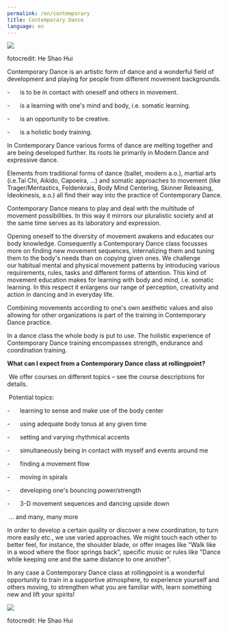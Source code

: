 ```yaml
---
permalink: /en/contemporary
title: Contemporary Dance
language: en
---
```

![](/assets/uploads/20160609.143820-2.jpg)



fotocredit: He Shao Hui

Contemporary Dance is an artistic form of dance and a wonderful field of development and playing for people from different movement backgrounds.

\-      is to be in contact with oneself and others in movement.

\-      is a learning with one's mind and body, i.e. somatic learning.

\-      is an opportunity to be creative.

\-      is a holistic body training.

In Contemporary Dance various forms of dance are melting together and are being developed further. Its roots lie primarily in Modern Dance and expressive dance.

Elements from traditional forms of dance (ballet, modern a.o.), martial arts (i.e.Tai Chi, Aikido, Capoeira, ...) and somatic approaches to movement (like Trager/Mentastics, Feldenkrais, Body Mind Centering, Skinner Releasing, Ideokinesis, a.o.) all find their way into the practice of Contemporary Dance.

Contemporary Dance means to play and deal with the multitude of movement possibilities. In this way it mirrors our pluralistic society and at the same time serves as its laboratory and expression.

Opening oneself to the diversity of movement awakens and educates our body knowledge. Consequently a Contemporary Dance class focusses more on finding new movement sequences, internalizing them and tuning them to the body's needs than on copying given ones. We challenge our habitual mental and physical movement patterns by introducing various requirements, rules, tasks and different forms of attention. This kind of movement education makes for learning with body and mind, i.e. somatic learning. In this respect it enlargens our range of perception, creativity and action in dancing and in everyday life.

Combining movements according to one's own aesthetic values and also allowing for other organizations is part of the training in Contemporary Dance practice.

In a dance class the whole body is put to use. The holistic experience of Contemporary Dance training encompasses strength, endurance and coordination training.

**What can I expect from a Contemporary Dance class at rollingpoint?**

 We offer courses on different topics – see the course descriptions for details.

 Potential topics:

\-      learning to sense and make use of the body center

\-      using adequate body tonus at any given time

\-      setting and varying rhythmical accents

\-      simultaneously being in contact with myself and events around me

\-      finding a movement flow

\-      moving in spirals

\-      developing one's bouncing power/strength

\-      3-D movement sequences and dancing upside down

 … and many, many more

In order to develop a certain quality or discover a new coordination, to turn more easily etc., we use varied approaches. We might touch each other to better feel, for instance, the shoulder blade, or offer images like "Walk like in a wood where the floor springs back", specific music or rules like "Dance while keeping one and the same distance to one another".

In any case a Contemporary Dance class at rollingpoint is a wonderful opportunity to train in a supportive atmosphere, to experience yourself and others moving, to strengthen what you are familiar with, learn something new and lift your spirits!

![](/assets/uploads/heshaohui.rollingpoint-wu-fotos.076.jpg)

fotocredit: He Shao Hui
